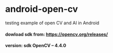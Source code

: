 # android-open-cv
testing example of open CV and AI in Android

#### dowload sdk from: https://opencv.org/releases/
#### version: sdk OpenCV – 4.4.0
